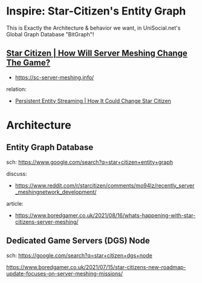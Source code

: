 # Inspire: Star-Citizen's Entity Graph
This is Exactly the Architecture & behavior we want, in UniSocial.net's Global Graph Database "BitGraph"!

## [Star Citizen | How Will Server Meshing Change The Game?](https://youtu.be/nuMuYeIlTS8)
- https://sc-server-meshing.info/

relation:
- [Persistent Entity Streaming | How It Could Change Star Citizen](https://youtu.be/PrmAqPuyXrQ)


# Architecture
## Entity Graph Database
sch: https://www.google.com/search?q=star+citizen+entity+graph

discuss:
- https://www.reddit.com/r/starcitizen/comments/mo94lz/recently_server_meshingnetwork_development/

article:
- https://www.boredgamer.co.uk/2021/08/16/whats-happening-with-star-citizens-server-meshing/

## Dedicated Game Servers (DGS) Node
sch: https://google.com/search?q=star+citizen+dgs+node

https://www.boredgamer.co.uk/2021/07/15/star-citizens-new-roadmap-update-focuses-on-server-meshing-missions/
